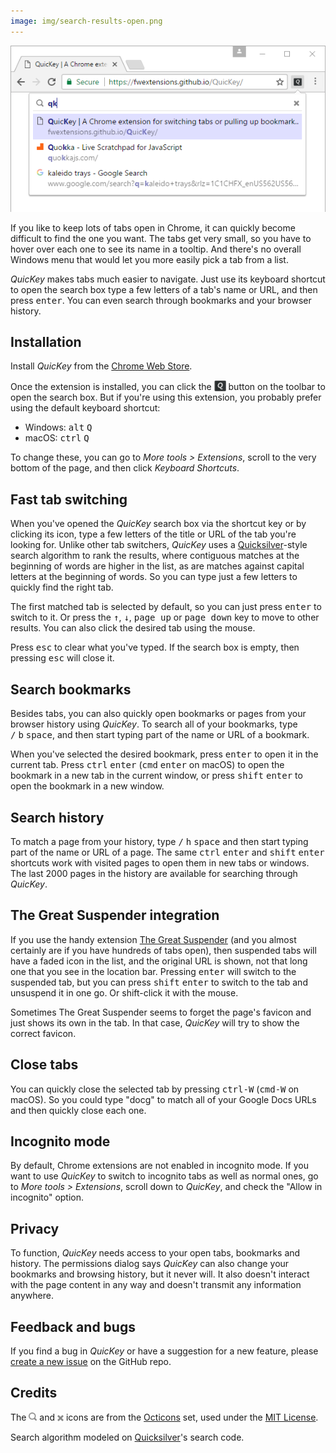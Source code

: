```yaml
---
image: img/search-results-open.png
---
```


![QuicKey search results](img/search-results-open.png)

If you like to keep lots of tabs open in Chrome, it can quickly become difficult to find the one you want.  The tabs get very small, so you have to hover over each one to see its name in a tooltip.  And there's no overall Windows menu that would let you more easily pick a tab from a list.

*QuicKey* makes tabs much easier to navigate.  Just use its keyboard shortcut to open the search box type a few letters of a tab's name or URL, and then press <kbd>enter</kbd>.  You can even search through bookmarks and your browser history.


## Installation

Install *QuicKey* from the [Chrome Web Store](https://chrome.google.com/webstore/detail/quickey-–-the-quick-tab-s/ldlghkoiihaelfnggonhjnfiabmaficg).

Once the extension is installed, you can click the <img src="img/icon-38.png" style="height: 19px; vertical-align: text-bottom;"> button on the toolbar to open the search box.  But if you're using this extension, you probably prefer using the default keyboard shortcut:

  * Windows: <kbd>alt</kbd>&nbsp;<kbd>Q</kbd>
  * macOS: <kbd>ctrl</kbd>&nbsp;<kbd>Q</kbd>

To change these, you can go to *More tools > Extensions*, scroll to the very bottom of the page, and then click *Keyboard Shortcuts*.


## Fast tab switching

When you've opened the *QuicKey* search box via the shortcut key or by clicking its icon, type a few letters of the title or URL of the tab you're looking for.  Unlike other tab switchers, *QuicKey* uses a [Quicksilver](https://github.com/quicksilver/Quicksilver)-style search algorithm to rank the results, where contiguous matches at the beginning of words are higher in the list, as are matches against capital letters at the beginning of words.  So you can type just a few letters to quickly find the right tab.

The first matched tab is selected by default, so you can just press <kbd>enter</kbd> to switch to it.  Or press the <kbd>&#8593;</kbd>, <kbd>&#8595;</kbd>, <kbd>page up</kbd> or <kbd>page down</kbd> key to move to other results.  You can also click the desired tab using the mouse.

Press <kbd>esc</kbd> to clear what you've typed.  If the search box is empty, then pressing <kbd>esc</kbd> will close it.


## Search bookmarks

Besides tabs, you can also quickly open bookmarks or pages from your browser history using *QuicKey*.  To search all of your bookmarks, type <kbd>/</kbd>&nbsp;<kbd>b</kbd>&nbsp;<kbd>space</kbd>, and then start typing part of the name or URL of a bookmark.

When you've selected the desired bookmark, press <kbd>enter</kbd> to open it in the current tab.  Press <kbd>ctrl</kbd>&nbsp;<kbd>enter</kbd> (<kbd>cmd</kbd>&nbsp;<kbd>enter</kbd> on macOS) to open the bookmark in a new tab in the current window, or press <kbd>shift</kbd>&nbsp;<kbd>enter</kbd> to open the bookmark in a new window.


## Search history

To match a page from your history, type <kbd>/</kbd>&nbsp;<kbd>h</kbd>&nbsp;<kbd>space</kbd> and then start typing part of the name or URL of a page.  The same <kbd>ctrl</kbd>&nbsp;<kbd>enter</kbd> and <kbd>shift</kbd>&nbsp;<kbd>enter</kbd> shortcuts work with visited pages to open them in new tabs or windows.  The last 2000 pages in the history are available for searching through *QuicKey*.


## The Great Suspender integration

If you use the handy extension [The Great Suspender](https://chrome.google.com/webstore/detail/the-great-suspender/klbibkeccnjlkjkiokjodocebajanakg?hl=en) (and you almost certainly are if you have hundreds of tabs open), then suspended tabs will have a faded icon in the list, and the original URL is shown, not that long one that you see in the location bar.  Pressing <kbd>enter</kbd> will switch to the suspended tab, but you can press <kbd>shift</kbd>&nbsp;<kbd>enter</kbd> to switch to the tab and unsuspend it in one go. Or shift-click it with the mouse.

Sometimes The Great Suspender seems to forget the page's favicon and just shows its own in the tab.  In that case, *QuicKey* will try to show the correct favicon.


## Close tabs

You can quickly close the selected tab by pressing <kbd>ctrl-W</kbd> (<kbd>cmd-W</kbd> on macOS). So you could type "docg" to match all of your Google Docs URLs and then quickly close each one.


## Incognito mode

By default, Chrome extensions are not enabled in incognito mode.  If you want to use *QuicKey* to switch to incognito tabs as well as normal ones, go to *More tools > Extensions*, scroll down to *QuicKey*, and check the "Allow in incognito" option.


## Privacy

To function, *QuicKey* needs access to your open tabs, bookmarks and history.  The permissions dialog says *QuicKey* can also change your bookmarks and browsing history, but it never will.  It also doesn't interact with the page content in any way and doesn't transmit any information anywhere.


## Feedback and bugs

If you find a bug in *QuicKey* or have a suggestion for a new feature, please [create a new issue](https://github.com/fwextensions/QuicKey/issues) on the GitHub repo.


## Credits

The <img src="img/search.svg" style="height: 13px"> and <img src="img/clear.svg" style="height: 16px; vertical-align: middle;"> icons are from the [Octicons](https://octicons.github.com/) set, used under the [MIT License](http://opensource.org/licenses/MIT).

Search algorithm modeled on [Quicksilver](https://github.com/quicksilver/Quicksilver/blob/master/Quicksilver/Code-QuickStepCore/QSense.m)'s search code.

